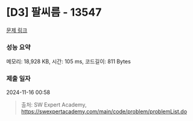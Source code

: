 # [D3] 팔씨름 - 13547 

[문제 링크](https://swexpertacademy.com/main/code/problem/problemDetail.do?contestProbId=AX6PP9G6p1sDFAS9) 

### 성능 요약

메모리: 18,928 KB, 시간: 105 ms, 코드길이: 811 Bytes

### 제출 일자

2024-11-16 00:58



> 출처: SW Expert Academy, https://swexpertacademy.com/main/code/problem/problemList.do